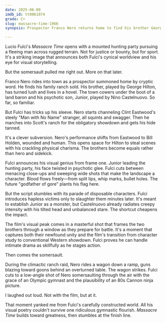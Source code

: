 ```yaml
---
date: 2025-06-09
imdb_id: tt0061074
grade: C+
slug: massacre-time-1966
synopsis: Prospector Franco Nero returns home to find his brother George Hilton a lush and his hometown cowering under the boot of a land baron and his psychopathic son.

---
```


Lucio Fulci's _Massacre Time_ opens with a mounted hunting party pursuing a fleeing man across rugged terrain. Not for justice or bounty, but for sport. It's a striking image that announces both Fulci's cynical worldview and his eye for visual storytelling. 

But the somersault pulled me right out. More on that later.

Franco Nero rides into town as a prospector summoned home by cryptic word. He finds his family ranch sold. His brother, played by George Hilton, has turned lush and lives in a hovel. The town cowers under the boot of a land baron and his psychotic son, Junior, played by Nino Castelnuovo. So far, so familiar.

But Fulci has tricks up his sleeve. Nero starts channeling Clint Eastwood's steely "Man with No Name" stranger, all squints and swagger. Then he marches into Scott's ranch for the obligatory showdown and gets his hide tanned. 

It's a clever subversion. Nero's performance shifts from Eastwood to Bill Holden, wounded and human. This opens space for Hilton to steal scenes with his crackling physical charisma. The brothers become equals rather than hero and sidekick.

Fulci announces his visual genius from frame one. Junior leading the hunting party, his face twisted in psychotic glee. Fulci cuts between menacing close-ups and sweeping wide shots that make the landscape a character. Blood flows freely—from split lips, whip marks, bullet holes. The future "godfather of gore" plants his flag here.

But the script stumbles with its parade of disposable characters. Fulci introduces hapless victims only to slaughter them minutes later. It's meant to establish Junior as a monster, but Castelnuovo already radiates creepy intensity with his tilted head and unbalanced stare. The shortcut cheapens the impact.

The film's visual peak comes in a masterful shot that frames the two brothers through a window as they prepare for battle. It's a moment that captures both their newfound unity and the film's transition from character study to conventional Western showdown. Fulci proves he can handle intimate drama as skillfully as he stages action.

Then comes the somersault.

During the climactic ranch raid, Nero rides a wagon down a ramp, guns blazing toward goons behind an overturned table. The wagon strikes. Fulci cuts to a low-angle shot of Nero somersaulting through the air with the grace of an Olympic gymnast and the plausibility of an 80s Cannon ninja picture.

I laughed out loud. Not with the film, but at it.

That moment yanked me from Fulci's carefully constructed world. All his visual poetry couldn't survive one ridiculous gymnastic flourish. _Massacre Time_ builds toward greatness, then stumbles at the finish line.

